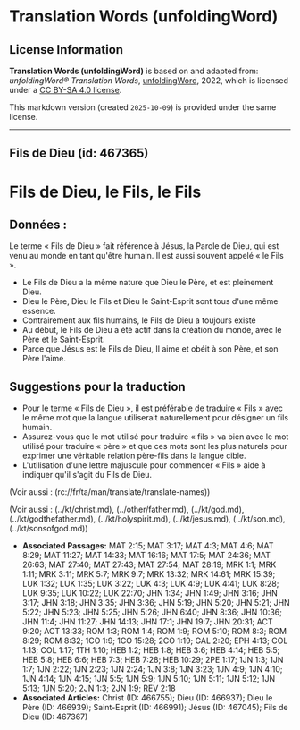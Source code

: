 # Translation Words (unfoldingWord)

## License Information

**Translation Words (unfoldingWord)** is based on and adapted from: _unfoldingWord® Translation Words_, [unfoldingWord](https://unfoldingword.org/utw), 2022, which is licensed under a [CC BY-SA 4.0 license](https://creativecommons.org/licenses/by-sa/4.0/legalcode.en).

This markdown version (created `2025-10-09`) is provided under the same license.



--------------------------------

## Fils de Dieu (id: 467365)

Fils de Dieu, le Fils, le Fils
==============================

Données :
---------

Le terme « Fils de Dieu » fait référence à Jésus, la Parole de Dieu, qui est venu au monde en tant qu'être humain. Il est aussi souvent appelé « le Fils ».

* Le Fils de Dieu a la même nature que Dieu le Père, et est pleinement Dieu.
* Dieu le Père, Dieu le Fils et Dieu le Saint\-Esprit sont tous d'une même essence.
* Contrairement aux fils humains, le Fils de Dieu a toujours existé
* Au début, le Fils de Dieu a été actif dans la création du monde, avec le Père et le Saint\-Esprit.
* Parce que Jésus est le Fils de Dieu, Il aime et obéit à son Père, et son Père l'aime.

Suggestions pour la traduction
------------------------------

* Pour le terme « Fils de Dieu », il est préférable de traduire « Fils » avec le même mot que la langue utiliserait naturellement pour désigner un fils humain.
* Assurez\-vous que le mot utilisé pour traduire « fils » va bien avec le mot utilisé pour traduire « père » et que ces mots sont les plus naturels pour exprimer une véritable relation père\-fils dans la langue cible.
* L'utilisation d'une lettre majuscule pour commencer « Fils » aide à indiquer qu'il s'agit du Fils de Dieu.

(Voir aussi : (rc://fr/ta/man/translate/translate\-names))

(Voir aussi : (../kt/christ.md), (../other/father.md), (../kt/god.md), (../kt/godthefather.md), (../kt/holyspirit.md), (../kt/jesus.md), (../kt/son.md), (../kt/sonsofgod.md))

* **Associated Passages:** MAT 2:15; MAT 3:17; MAT 4:3; MAT 4:6; MAT 8:29; MAT 11:27; MAT 14:33; MAT 16:16; MAT 17:5; MAT 24:36; MAT 26:63; MAT 27:40; MAT 27:43; MAT 27:54; MAT 28:19; MRK 1:1; MRK 1:11; MRK 3:11; MRK 5:7; MRK 9:7; MRK 13:32; MRK 14:61; MRK 15:39; LUK 1:32; LUK 1:35; LUK 3:22; LUK 4:3; LUK 4:9; LUK 4:41; LUK 8:28; LUK 9:35; LUK 10:22; LUK 22:70; JHN 1:34; JHN 1:49; JHN 3:16; JHN 3:17; JHN 3:18; JHN 3:35; JHN 3:36; JHN 5:19; JHN 5:20; JHN 5:21; JHN 5:22; JHN 5:23; JHN 5:25; JHN 5:26; JHN 6:40; JHN 8:36; JHN 10:36; JHN 11:4; JHN 11:27; JHN 14:13; JHN 17:1; JHN 19:7; JHN 20:31; ACT 9:20; ACT 13:33; ROM 1:3; ROM 1:4; ROM 1:9; ROM 5:10; ROM 8:3; ROM 8:29; ROM 8:32; 1CO 1:9; 1CO 15:28; 2CO 1:19; GAL 2:20; EPH 4:13; COL 1:13; COL 1:17; 1TH 1:10; HEB 1:2; HEB 1:8; HEB 3:6; HEB 4:14; HEB 5:5; HEB 5:8; HEB 6:6; HEB 7:3; HEB 7:28; HEB 10:29; 2PE 1:17; 1JN 1:3; 1JN 1:7; 1JN 2:22; 1JN 2:23; 1JN 2:24; 1JN 3:8; 1JN 3:23; 1JN 4:9; 1JN 4:10; 1JN 4:14; 1JN 4:15; 1JN 5:5; 1JN 5:9; 1JN 5:10; 1JN 5:11; 1JN 5:12; 1JN 5:13; 1JN 5:20; 2JN 1:3; 2JN 1:9; REV 2:18
* **Associated Articles:** Christ (ID: 466755); Dieu (ID: 466937); Dieu le Père (ID: 466939); Saint-Esprit (ID: 466991); Jésus (ID: 467045); Fils de Dieu (ID: 467367)

